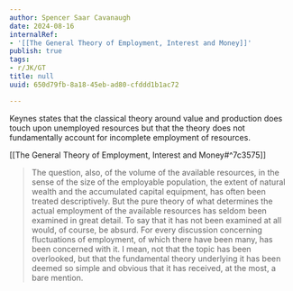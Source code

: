 ```yaml
---
author: Spencer Saar Cavanaugh
date: 2024-08-16
internalRef:
- '[[The General Theory of Employment, Interest and Money]]'
publish: true
tags:
- r/JK/GT
title: null
uuid: 650d79fb-8a18-45eb-ad80-cfddd1b1ac72

---
```


Keynes states that the classical theory around value and production does touch upon unemployed resources but that the theory does not fundamentally account for incomplete employment of resources.


[[The General Theory of Employment, Interest and Money#^7c3575]]

> The question, also, of the volume of the available resources, in the sense of the size of the employable population, the extent of natural wealth and the accumulated capital equipment, has often been treated descriptively. But the pure theory of what determines the actual employment of the available resources has seldom been examined in great detail. To say that it has not been examined at all would, of course, be absurd. For every discussion concerning fluctuations of employment, of which there have been many, has been concerned with it. I mean, not that the topic has been overlooked, but that the fundamental theory underlying it has been deemed so simple and obvious that it has received, at the most, a bare mention.